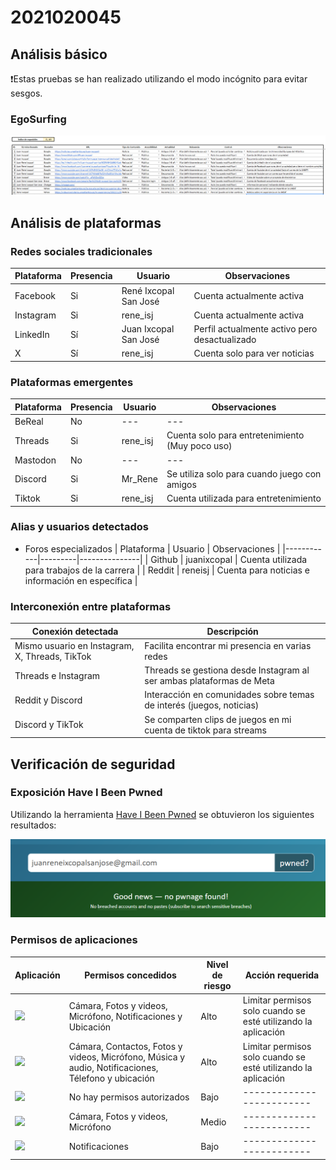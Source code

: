 # 2021020045

## Análisis básico

❗Estas pruebas se han realizado utilizando el modo incógnito para evitar sesgos.

### EgoSurfing

![EgoSurfing](/investigaciones/individual/2021020045/EgoSurfing.png)

## Análisis de plataformas

### Redes sociales tradicionales

| Plataforma | Presencia | Usuario               | Observaciones                                 |
| ---------- | --------- | --------------------- | --------------------------------------------- |
| Facebook   | Si        | René Ixcopal San José | Cuenta actualmente activa                     |
| Instagram  | Si        | rene_isj              | Cuenta actualmente activa                     |
| LinkedIn   | Sí        | Juan Ixcopal San José | Perfil actualmente activo pero desactualizado |
| X          | Sí        | rene_isj              | Cuenta solo para ver noticias                 |

### Plataformas emergentes

| Plataforma | Presencia | Usuario  | Observaciones                                   |
| ---------- | --------- | -------- | ----------------------------------------------- |
| BeReal     | No        | ---      | ---                                             |
| Threads    | Si        | rene_isj | Cuenta solo para entretenimiento (Muy poco uso) |
| Mastodon   | No        | ---      | ---                                             |
| Discord    | Si        | Mr_Rene  | Se utiliza solo para cuando juego con amigos    |
| Tiktok     | Si        | rene_isj | Cuenta utilizada para entretenimiento           |

### Alias y usuarios detectados

- Foros especializados
  | Plataforma | Usuario | Observaciones |
  |------------|---------|---------------|
  | Github | juanixcopal | Cuenta utilizada para trabajos de la carrera |
  | Reddit | reneisj | Cuenta para noticias e información en específica |

### Interconexión entre plataformas

| Conexión detectada                             | Descripción                                                          |
| ---------------------------------------------- | -------------------------------------------------------------------- |
| Mismo usuario en Instagram, X, Threads, TikTok | Facilita encontrar mi presencia en varias redes                      |
| Threads e Instagram                            | Threads se gestiona desde Instagram al ser ambas plataformas de Meta |
| Reddit y Discord                               | Interacción en comunidades sobre temas de interés (juegos, noticias) |
| Discord y TikTok                               | Se comparten clips de juegos en mi cuenta de tiktok para streams     |

## Verificación de seguridad

### Exposición Have I Been Pwned

Utilizando la herramienta [Have I Been Pwned](https://haveibeenpwned.com/) se obtuvieron los siguientes resultados:

![Resultados](/investigaciones/individual/2021020045/pwned.png)

### Permisos de aplicaciones

| Aplicación                                                                                                                               | Permisos concedidos                                                                                | Nivel de riesgo | Acción requerida                                              |
| ---------------------------------------------------------------------------------------------------------------------------------------- | -------------------------------------------------------------------------------------------------- | --------------- | ------------------------------------------------------------- |
| <img src="https://upload.wikimedia.org/wikipedia/commons/a/a5/Instagram_icon.png" width="60"/>                                           | Cámara, Fotos y videos, Micrófono, Notificaciones y Ubicación                                      | Alto            | Limitar permisos solo cuando se esté utilizando la aplicación |
| <img src="https://upload.wikimedia.org/wikipedia/commons/6/6b/WhatsApp.svg" width="60"/>                                                 | Cámara, Contactos, Fotos y videos, Micrófono, Música y audio, Notificaciones, Télefono y ubicación | Alto            | Limitar permisos solo cuando se esté utilizando la aplicación |
| <img src="https://upload.wikimedia.org/wikipedia/commons/thumb/2/2d/Twitter_X.png/640px-Twitter_X.png" width="60"/>                      | No hay permisos autorizados                                                                        | Bajo            | -------------------------                                     |
| <img src="https://upload.wikimedia.org/wikipedia/commons/thumb/a/a6/Tiktok_icon.svg/640px-Tiktok_icon.svg.png" width="60" />             | Cámara, Fotos y videos, Micrófono                                                                  | Medio           | -------------------------                                     |
| <img src="https://upload.wikimedia.org/wikipedia/commons/thumb/0/01/Threads_%28app%29.svg/640px-Threads_%28app%29.svg.png" width="60" /> | Notificaciones                                                                                     | Bajo            | -------------------------                                     |
